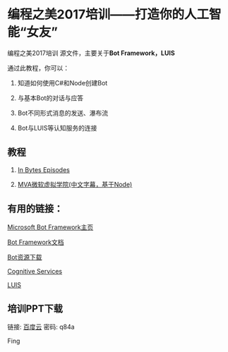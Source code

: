# 编程之美2017培训——打造你的人工智能“女友”

编程之美2017培训 源文件，主要关于**Bot Framework，LUIS**

通过此教程，你可以：

1. 知道如何使用C#和Node创建Bot

2. 与基本Bot的对话与应答

3. Bot不同形式消息的发送、瀑布流

4. Bot与LUIS等认知服务的连接

## 教程

1. [In Bytes Episodes](https://www.youtube.com/watch?v=I_dNv_t0c_Q&t=1s)

2. [MVA微软虚拟学院(中文字幕，基于Node)](https://mva.microsoft.com/zh-cn/training-courses/bots-16759?l=2zTAb2HyC_3504668937)


## 有用的链接：

[Microsoft Bot Framework主页](https://dev.botframework.com/)

[Bot Framework文档](https://docs.botframework.com/en-us/)

[Bot资源下载](https://docs.botframework.com/en-us/downloads/#navtitle)

[Cognitive Services](https://www.microsoft.com/cognitive-services)

[LUIS](https://www.luis.ai/)

## 培训PPT下载

链接: [百度云](http://pan.baidu.com/s/1gePmA3p) 密码: q84a

Fing